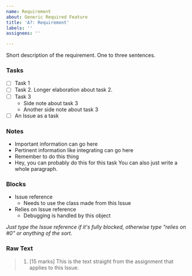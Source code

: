 ```yaml
---
name: Requirement
about: Generic Required Feature
title: 'A?: Requirement'
labels: ''
assignees: ''

---
```


Short description of the requirement. One to three sentences.

### Tasks
- [ ] Task 1
- [ ] Task 2. Longer elaboration about task 2.
- [ ] Task 3
  - Side note about task 3
  - Another side note about task 3
- [ ] An Issue as a task

### Notes
- Important information can go here
- Pertinent information like integrating can go here
- Remember to do this thing
- Hey, you can probably do this for this task
You can also just write a whole paragraph.

### Blocks
- Issue reference
  - Needs to use the class made from this Issue
- Relies on Issue reference
  - Debugging is handled by this object

*Just type the Issue reference if it's fully blocked, otherwise type "relies on #0" or anything of the sort.*

### Raw Text
> 1. [15 marks] This is the text straight from the assignment that applies to this Issue.
